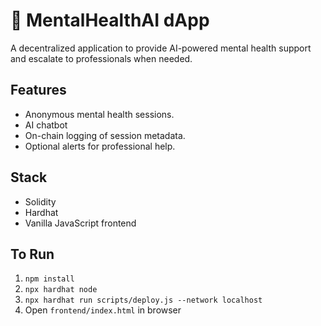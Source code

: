 # 🧠 MentalHealthAI dApp

A decentralized application to provide AI-powered mental health support and escalate to professionals when needed.

## Features
- Anonymous mental health sessions.
- AI chatbot 
- On-chain logging of session metadata.
- Optional alerts for professional help.

## Stack
- Solidity
- Hardhat
- Vanilla JavaScript frontend

## To Run
1. `npm install`
2. `npx hardhat node`
3. `npx hardhat run scripts/deploy.js --network localhost`
4. Open `frontend/index.html` in browser
